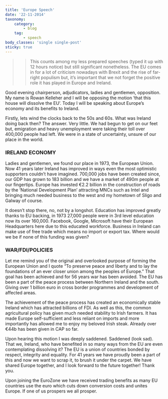 ```yaml
---
title: 'Europe Speech'
date: '22-11-2014'
taxonomy:
    category:
        - blog
    tag:
        - speech
body_classes: 'single single-post'
sticky: true
---
```


>> This counts among my less prepared speeches (typed it up with 12 hours notice) but still significant nonetheless. The EU comes in for a lot of criticism nowadays with Brexit and the rise of far-right populism  but, it’s important that we not forget the positive role it has played in Europe and Ireland.

Good evening chairperson, adjudicators, ladies and gentlemen, opposition. My name is Rowan Kelleher and I will be opposing the motion ‘that this house will dissolve the EU’. Today I will be speaking about Europe’s economy and its benefits to Ireland.

Firstly, lets wind the clocks back to the 50s and 60s. What was Ireland doing back then? The answer. Very little. We had begun to get on our feet but, emigration and heavy unemployment were taking their toll over 400,000 people had left. We were in a state of uncertainty, unsure of our place in the world.

### IRELAND ECONOMY

Ladies and gentlemen, we found our place in 1973, the European Union. Now 41 years later Ireland has improved in ways even the most optimistic supporters couldn’t have imagined. 700,000 jobs have been created since, our GDP has grown to 183 billion and we have a market of 490m people at our fingertips. Europe has invested €2.2 billion in the construction of roads by the ‘National Development Plan’ attracting MNCs such as Intel and bringing much needed business to the west and my hometown of Sligo and Galway of course.

It doesn’t stop there, no, not by a longshot. Education has improved greatly thanks to EU backing, in 1973 27,000 people were in 3rd level education now its over 160,000. Facebook, Google, Microsoft have their European Headquarters here due to this educated workforce. Business in Ireland can make use of free trade which means no import or export tax. Where would we be if none of this funding was given?

### WAR/FDI/POLICIES

Let me remind you of the original and overlooked purpose of forming the European Union and I quote “To preserve peace and liberty and to lay the foundations of an ever closer union among the peoples of Europe.” That goal has been achieved and for 56 years war has been avoided. The EU has been a part of the peace process between Northern Ireland and the south. Giving over 1 billion euro in cross border programmes and development of affected areas.

The achievement of the peace process has created an economically stable Ireland which has attracted billions of FDI. As well as this, the common agricultural policy has given much needed stability to Irish farmers. It has made Europe self-sufficient and less reliant on imports and more importantly has allowed me to enjoy my beloved Irish steak. Already over €44b has been given in CAP so far.

Upon hearing this motion I was deeply saddened. Saddened (look sad). That we, Ireland, who have benefited in so many ways from the EU are even contemplating dissolving it? The EU is a union of countries bonded by respect, integrity and equality. For 41 years we have proudly been a part of this and now we want to scrap it, to brush it under the carpet. We have shared Europe together, and I look forward to the future together! Thank you.

Upon joining the EuroZone we have received trading benefits as many EU countries use the euro which cuts down conversion costs and unites Europe. If one of us prospers we all prosper.
